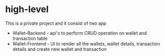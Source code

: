 # high-level
This is a private project and it consist of two app
* Wallet-Backend - api's to perform CRUD operation on wallet and transaction table
* Wallet-Frontend - UI to render all the wallets, wallet details, transaction details and create new wallet and transaction
